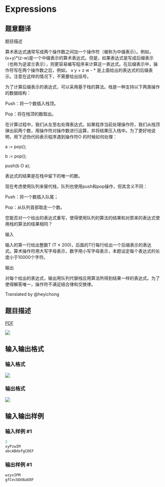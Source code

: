 # Expressions

## 题意翻译

题目描述

算术表达式通常写成两个操作数之间加一个操作符（被称为中缀表示）。例如，(x+y)*(z-w)是一个中缀表示的算术表达式。但是，如果表达式是写成后缀表示（也称为逆波兰表示），则更容易编写程序来计算这一表达式。在后缀表示中，操作符写在两个操作数之后，例如， x y + z w - * 是上面给出的表达式的后缀表示。注意在这样的情况下，不需要给出括号。

为了计算后缀表示的表达式，可以采用基于栈的算法。栈是一种支持以下两类操作的数据结构：

Push：将一个数插入栈顶。

Pop：将在栈顶的数取出。

在计算过程中，我们从左至右处理表达式。如果程序当前处理操作符，我们从栈顶弹出前两个数，用操作符对操作数进行运算，并将结果压入栈中。为了更好地说明，用下述伪代码表示程序遇到操作符O 的时候如何处理：

a := pop();

b := pop();

push(b O a);

表达式的结果是在栈中留下的唯一的数。

现在考虑使用队列来替代栈，队列也使用push和pop操作，但其含义不同：

Push：将一个数插入队尾；

Pop：从队列首部取走一个数。

您能否对一个给出的表达式重写，使得使用队列的算法的结果和对原来的表达式使用栈的算法的结果相同？

输入

输入的第一行给出整数T (T ≤ 200)，后面的T行每行给出一个后缀表示的表达式。算术操作符用大写字母表示，数字用小写字母表示，本题设定每个表达式的长度小于10000个字符。

输出

对每个给出的表达式，输出用队列代替栈应用算法所得到结果一样的表达式。为了使得解答唯一，操作符不满足结合律和交换律。

Translated by @heyichong 

## 题目描述

[problemUrl]: https://uva.onlinejudge.org/index.php?option=com_onlinejudge&Itemid=8&category=24&page=show_problem&problem=2175

[PDF](https://uva.onlinejudge.org/external/112/p11234.pdf)

![](https://cdn.luogu.com.cn/upload/vjudge_pic/UVA11234/fe5f1ccf09733863ec1d357c7f4266803ff34da0.png)

## 输入输出格式

### 输入格式

![](https://cdn.luogu.com.cn/upload/vjudge_pic/UVA11234/1ee9196144449ec71a94499625d85194afea09aa.png)

### 输出格式

![](https://cdn.luogu.com.cn/upload/vjudge_pic/UVA11234/a15a1fc18b6544599b941d619fe7621d5a5e66e5.png)

## 输入输出样例

### 输入样例 #1

```cpp
2
xyPzwIM
abcABdefgCDEF
```


### 输出样例 #1

```cpp
wzyxIPM
gfCecbDdAaEBF
```


